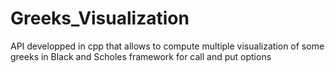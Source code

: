 # Greeks_Visualization
API developped in cpp that allows to compute multiple visualization of some greeks in Black and Scholes framework for call and put options
